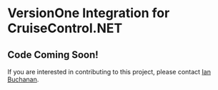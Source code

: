 # VersionOne Integration for CruiseControl.NET

## Code Coming Soon!
If you are interested in contributing to this project, please contact [Ian Buchanan](mailto:ian.buchanan@versionone.com).
